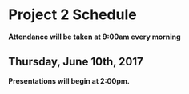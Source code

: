 # Project 2 Schedule

**Attendance will be taken at 9:00am every morning**

<!-- ## Friday, June 9th, 2017

| Time   | Event                                   |
|:-------|:----------------------------------------|
| 2:30pm | Deadline for Project Idea to Instructor |
-->
## Thursday, June 10th, 2017

**Presentations will begin at 2:00pm.**

<!-- You are allowed to bring your laptop to the presentations -- we encourage you to Slack questions and comments about the presentations while they're happening! You are not, however, allowed to work on your projects at that time, out of respect for your classmates.
[Project Presentations Playlist](./wdi16_presentation_videos.md)

| Time          | Event                                             |
|:--------------|:--------------------------------------------------|
| 12:00pm        | [Presentation Video](./presentations.md) due     |
| 3:00 - 3:40 pm | 1st Round of Videos & 10 minute break                   |
| 3:40 - 4:20 pm | 2nd Round of Videos & 10 minute break                   |
| 4:20 - 4:50 pm | Squad Scrum & Surprise |
| 4:50 - 5:00 pm | Mid Course Feedback | -->
